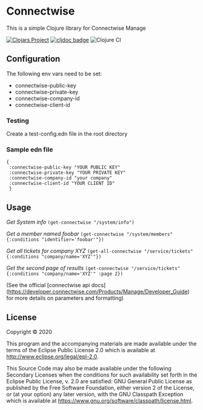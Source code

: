 # Connectwise

This is a simple Clojure library for Connectwise Manage

[![Clojars Project](https://img.shields.io/clojars/v/org.clojars.zpeters/connectwise.svg)](https://clojars.org/org.clojars.zpeters/connectwise)
[![cljdoc badge](https://cljdoc.org/badge/org.clojars.zpeters/connectwise)](https://cljdoc.org/d/org.clojars.zpeters/connectwise/CURRENT)
![Clojure CI](https://github.com/zpeters/connectwise-clojure/workflows/Clojure%20CI/badge.svg)

## Configuration
The following env vars need to be set:
- connectwise-public-key 
- connectwise-private-key
- connectwise-company-id
- connectwise-client-id

### Testing
Create a test-config.edn file in the root directory

### Sample edn file
```
{
 :connectwise-public-key "YOUR PUBLIC KEY"
 :connectwise-private-key "YOUR PRIVATE KEY"
 :connectwise-company-id "your company"
 :connectwise-client-id "YOUR CLIENT ID"
 }
```
## Usage
*Get System info*
`(get-connectwise "/system/info")`

*Get a member named foobar*
`(get-connectwise "/system/members" {:conditions "identifier='foobar'"})`

*Get all tickets for company XYZ*
`(get-all-connectwise "/service/tickets" {:conditions "company/name='XYZ'"})`

*Get the second page of results*
`(get-connectwise "/service/tickets" {:conditions "company/name='XYZ'" :page 2})`

(See the official [connectwise api docs] (https://developer.connectwise.com/Products/Manage/Developer_Guide) for more details on parameters and formatting)

## License

Copyright © 2020

This program and the accompanying materials are made available under the
terms of the Eclipse Public License 2.0 which is available at
http://www.eclipse.org/legal/epl-2.0.

This Source Code may also be made available under the following Secondary
Licenses when the conditions for such availability set forth in the Eclipse
Public License, v. 2.0 are satisfied: GNU General Public License as published by
the Free Software Foundation, either version 2 of the License, or (at your
option) any later version, with the GNU Classpath Exception which is available
at https://www.gnu.org/software/classpath/license.html.
